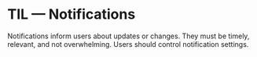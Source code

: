 # TIL — Notifications

Notifications inform users about updates or changes.
They must be timely, relevant, and not overwhelming.
Users should control notification settings.
